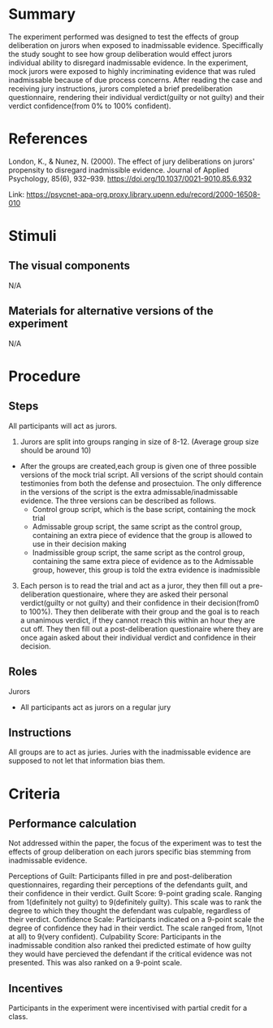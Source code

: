 # Summary
The experiment performed was designed to test the effects of group deliberation on jurors when exposed to inadmissable evidence. Speciffically the study sought to see how group deliberation would effect jurors individual ability to disregard inadmissable evidence.
In the experiment, mock jurors were exposed to highly incriminating evidence that was ruled inadmissable because of due process concerns.  After reading the case and receiving jury instructions, jurors completed a brief predeliberation questionnaire, rendering their individual verdict(guilty or not guilty) and their verdict confidence(from 0% to 100% confident).

# References
London, K., & Nunez, N. (2000). The effect of jury deliberations on jurors' propensity to disregard inadmissible evidence. Journal of Applied Psychology, 85(6), 932–939. https://doi.org/10.1037/0021-9010.85.6.932

Link: https://psycnet-apa-org.proxy.library.upenn.edu/record/2000-16508-010

# Stimuli
## The visual components
N/A 

## Materials for alternative versions of the experiment 
N/A

# Procedure
## Steps
All participants will act as jurors.
1) Jurors are split into groups ranging in size of 8-12. (Average group size should be around 10)
  - After the groups are created,each group is given one of three possible versions of the mock trial script.  All versions of the script should contain testimonies from both the defense and prosectuion.  The only difference in the versions of the script is the extra admissable/inadmissable evidence. The three versions can be described as follows.
    - Control group script, which is the base script, containing the mock trial
    - Admissable group script, the same script as the control group, containing an extra piece of evidence that the group is allowed to use in their decision making
    - Inadmissible group script, the same script as the control group, containing the same extra piece of evidence as to the Admissable group, however, this group is told the extra evidence is inadmissible
3) Each person is to read the trial and act as a juror, they then fill out a pre-deliberation questionaire, where they are asked their personal verdict(guilty or not guilty) and their confidence in their decision(from0 to 100%).  They then deliberate with their group and the goal is to reach a unanimous verdict, if they cannot rreach this within an hour they are cut off.  They then fill out a post-deliberation questionaire where they are once again asked about their individual verdict and confidence in their decision.

## Roles 
Jurors
- All participants act as jurors on a regular jury

## Instructions
All groups are to act as juries.  Juries with the inadmissable evidence are supposed to not let that information bias them.

# Criteria
## Performance calculation
Not addressed within the paper, the focus of the experiment was to test the effects of group deliberation on each jurors specific bias stemming from inadmissable evidence.

Perceptions of Guilt: Participants filled in pre and post-deliberation questionnaires, regarding their perceptions of the defendants guilt, and their confidence in their verdict.
Guilt Score: 9-point grading scale.  Ranging from 1(definitely not guilty) to 9(definitely guilty).  This scale was to rank the degree to which they thought the defendant was culpable, regardless of their verdict.
Confidence Scale: Participants indicated on a 9-point scale the degree of confidence they had in their verdict.  The scale ranged from, 1(not at all) to 9(very confident).
Culpability Score: Participants in the inadmissable condition also ranked thei predicted estimate of how guilty they would have percieved the defendant if the critical evidence was not presented.  This was also ranked on a 9-point scale.

## Incentives
Participants in the experiment were incentivised with partial credit for a class.
